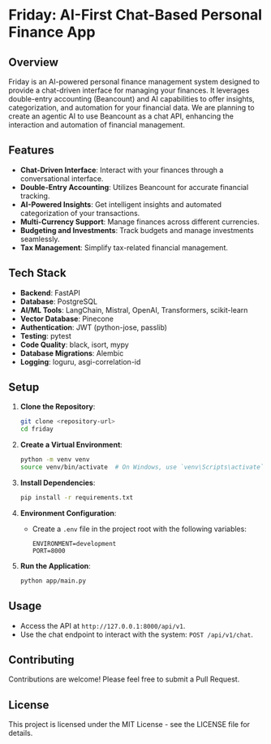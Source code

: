 # Friday: AI-First Chat-Based Personal Finance App

## Overview

Friday is an AI-powered personal finance management system designed to provide a chat-driven interface for managing your finances. It leverages double-entry accounting (Beancount) and AI capabilities to offer insights, categorization, and automation for your financial data. We are planning to create an agentic AI to use Beancount as a chat API, enhancing the interaction and automation of financial management.

## Features

- **Chat-Driven Interface**: Interact with your finances through a conversational interface.
- **Double-Entry Accounting**: Utilizes Beancount for accurate financial tracking.
- **AI-Powered Insights**: Get intelligent insights and automated categorization of your transactions.
- **Multi-Currency Support**: Manage finances across different currencies.
- **Budgeting and Investments**: Track budgets and manage investments seamlessly.
- **Tax Management**: Simplify tax-related financial management.

## Tech Stack

- **Backend**: FastAPI
- **Database**: PostgreSQL
- **AI/ML Tools**: LangChain, Mistral, OpenAI, Transformers, scikit-learn
- **Vector Database**: Pinecone
- **Authentication**: JWT (python-jose, passlib)
- **Testing**: pytest
- **Code Quality**: black, isort, mypy
- **Database Migrations**: Alembic
- **Logging**: loguru, asgi-correlation-id

## Setup

1. **Clone the Repository**:

   ```bash
   git clone <repository-url>
   cd friday
   ```

2. **Create a Virtual Environment**:

   ```bash
   python -m venv venv
   source venv/bin/activate  # On Windows, use `venv\Scripts\activate`
   ```

3. **Install Dependencies**:

   ```bash
   pip install -r requirements.txt
   ```

4. **Environment Configuration**:

   - Create a `.env` file in the project root with the following variables:
     ```
     ENVIRONMENT=development
     PORT=8000
     ```

5. **Run the Application**:
   ```bash
   python app/main.py
   ```

## Usage

- Access the API at `http://127.0.0.1:8000/api/v1`.
- Use the chat endpoint to interact with the system: `POST /api/v1/chat`.

## Contributing

Contributions are welcome! Please feel free to submit a Pull Request.

## License

This project is licensed under the MIT License - see the LICENSE file for details.
